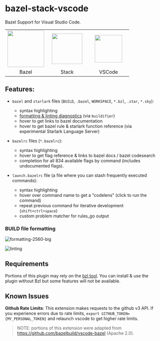 # bazel-stack-vscode

Bazel Support for Visual Studio Code.

<table><tr>
<td style="width: 120px; text-align: center"><img src="https://upload.wikimedia.org/wikipedia/en/thumb/7/7d/Bazel_logo.svg/240px-Bazel_logo.svg.png" height="120"/></td>
<td style="width: 120px; text-align: center"><img src="https://user-images.githubusercontent.com/50580/78734740-486ba400-7906-11ea-89fa-f207544de185.png" height="100"/></td>
<td style="width: 120px; text-align: center"><img src="https://user-images.githubusercontent.com/29654835/27530004-e789a11e-5a13-11e7-8a34-870da7e678ac.PNG" height="90"/></td>
</tr><tr>
<td style="text-align: center">Bazel</td>
<td style="text-align: center">Stack</td>
<td style="text-align: center">VSCode</td>
</tr></table>

## Features:

- `bazel` and `starlark` files (`BUILD`, `.bazel`, `WORKSPACE`, `*.bzl`, `.star`, `*.sky`):
  - syntax highlighting
  - [formatting & linting diagnostics](#BUILD-file-formatting) (via `buildifier`)
  - hover to get links to bazel documentation
  - hover to get bazel rule & starlark function reference (via experimental Starlark Language
    Server)

- `bazelrc` files (`*.bazelrc`):
  - syntax highlighting
  - hover to get flag reference & links to bazel docs / bazel codesearch
  - completion for all 834 available flags by command (includes undocumented flags).
- `launch.bazelrc` file (a file where you can stash frequently executed commands):
  - syntax highlighting
  - hover over command name to get a "codelens" (click to run the command)
  - repeat previous command for iterative development (`shift+ctrl+space`)
  - custom problem matcher for rules_go output

### BUILD file formatting

![formatting-2560-big](https://user-images.githubusercontent.com/50580/89366582-610d8000-d694-11ea-8cce-de47e11c44db.gif)

![linting](https://user-images.githubusercontent.com/50580/89367277-d75eb200-d695-11ea-8184-f4ba1c7ef456.gif)




## Requirements

Portions of this plugin may rely on the [bzl tool](https://build.bzl.io).  You
can install & use the plugin without Bzl but some features will not be
available.


## Known Issues

**Github Rate Limits**: This extension makes requests to the github v3 API.  If
you experience errors due to rate limits, `export
GITHUB_TOKEN={MY_PERSONAL_TOKEN}` and relaunch vscode  to get higher rate
limits.

> NOTE: portions of this extension were adapted from
> https://github.com/bazelbuild/vscode-bazel (Apache 2.0).